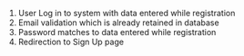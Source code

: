 1. User Log in to system with data entered while registration
2. Email validation which is already retained in database
3. Password matches to data entered while registration
4. Redirection to Sign Up  page 
